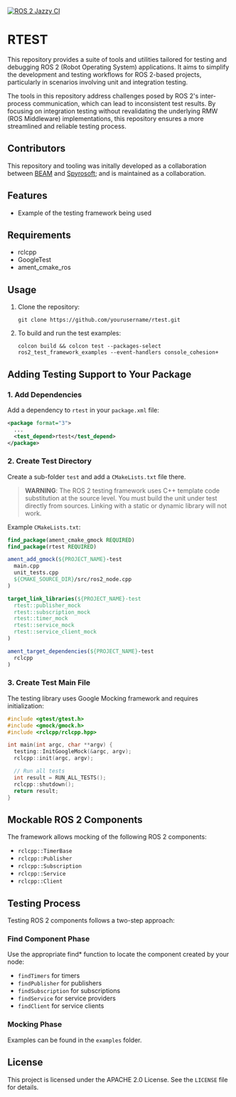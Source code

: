 [![ROS 2 Jazzy CI](https://github.com/Beam-and-Spyrosoft/rtest/actions/workflows/ros2-pull-request.yml/badge.svg?branch=main)](https://github.com/Beam-and-Spyrosoft/rtest/actions/workflows/ros2-pull-request.yml)

# RTEST

This repository provides a suite of tools and utilities tailored for testing and debugging ROS 2 (Robot Operating System) applications. It aims to simplify the development and testing workflows for ROS 2-based projects, particularly in scenarios involving unit and integration testing. 

The tools in this repository address challenges posed by ROS 2's inter-process communication, which can lead to inconsistent test results. By focusing on integration testing without revalidating the underlying RMW (ROS Middleware) implementations, this repository ensures a more streamlined and reliable testing process.

## Contributors
This repository and tooling was initally developed as a collaboration between [BEAM](https://beam.global/) and [Spyrosoft](https://spyro-soft.com/); and is maintained as a collaboration.

## Features

- Example of the testing framework being used

## Requirements

- rclcpp
- GoogleTest
- ament_cmake_ros

## Usage

1. Clone the repository:
    ```
    git clone https://github.com/yourusername/rtest.git
    ```
2. To build and run the test examples:
    ```
    colcon build && colcon test --packages-select ros2_test_framework_examples --event-handlers console_cohesion+
    ```

## Adding Testing Support to Your Package

### 1. Add Dependencies

Add a dependency to `rtest` in your `package.xml` file:

```xml
<package format="3">
  ...
  <test_depend>rtest</test_depend>
</package>
```

### 2. Create Test Directory

Create a sub-folder `test` and add a `CMakeLists.txt` file there.

> **WARNING**: The ROS 2 testing framework uses C++ template code substitution at the source level. You must build the unit under test directly from sources. Linking with a static or dynamic library will not work.

Example `CMakeLists.txt`:

```cmake
find_package(ament_cmake_gmock REQUIRED)
find_package(rtest REQUIRED)

ament_add_gmock(${PROJECT_NAME}-test
  main.cpp
  unit_tests.cpp
  ${CMAKE_SOURCE_DIR}/src/ros2_node.cpp
)

target_link_libraries(${PROJECT_NAME}-test
  rtest::publisher_mock
  rtest::subscription_mock
  rtest::timer_mock
  rtest::service_mock
  rtest::service_client_mock
)

ament_target_dependencies(${PROJECT_NAME}-test
  rclcpp
)
```

### 3. Create Test Main File

The testing library uses Google Mocking framework and requires initialization:

```cpp
#include <gtest/gtest.h>
#include <gmock/gmock.h>
#include <rclcpp/rclcpp.hpp>

int main(int argc, char **argv) {
  testing::InitGoogleMock(&argc, argv);
  rclcpp::init(argc, argv);

  // Run all tests
  int result = RUN_ALL_TESTS();
  rclcpp::shutdown();
  return result;
}
```

## Mockable ROS 2 Components

The framework allows mocking of the following ROS 2 components:

- `rclcpp::TimerBase`
- `rclcpp::Publisher`
- `rclcpp::Subscription`
- `rclcpp::Service`
- `rclcpp::Client`

## Testing Process

Testing ROS 2 components follows a two-step approach:

### Find Component Phase

Use the appropriate find* function to locate the component created by your node:

- `findTimers` for timers
- `findPublisher` for publishers
- `findSubscription` for subscriptions
- `findService` for service providers
- `findClient` for service clients

### Mocking Phase

Examples can be found in the `examples` folder.


## License

This project is licensed under the APACHE 2.0 License. See the `LICENSE` file for details.
